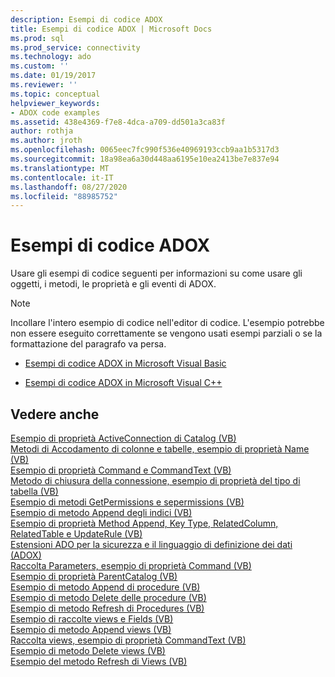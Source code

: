 ```yaml
---
description: Esempi di codice ADOX
title: Esempi di codice ADOX | Microsoft Docs
ms.prod: sql
ms.prod_service: connectivity
ms.technology: ado
ms.custom: ''
ms.date: 01/19/2017
ms.reviewer: ''
ms.topic: conceptual
helpviewer_keywords:
- ADOX code examples
ms.assetid: 438e4369-f7e8-4dca-a709-dd501a3ca83f
author: rothja
ms.author: jroth
ms.openlocfilehash: 0065eec7fc990f536e40969193ccb9aa1b5317d3
ms.sourcegitcommit: 18a98ea6a30d448aa6195e10ea2413be7e837e94
ms.translationtype: MT
ms.contentlocale: it-IT
ms.lasthandoff: 08/27/2020
ms.locfileid: "88985752"
---
```

# <a name="adox-code-examples"></a>Esempi di codice ADOX
Usare gli esempi di codice seguenti per informazioni su come usare gli oggetti, i metodi, le proprietà e gli eventi di ADOX.  
  
> [!NOTE]
>  Incollare l'intero esempio di codice nell'editor di codice. L'esempio potrebbe non essere eseguito correttamente se vengono usati esempi parziali o se la formattazione del paragrafo va persa.  
  
-   [Esempi di codice ADOX in Microsoft Visual Basic](./adox-code-examples-in-microsoft-visual-basic.md)  
  
-   [Esempi di codice ADOX in Microsoft Visual C++](./adox-code-examples-in-microsoft-visual-c.md)  
  
## <a name="see-also"></a>Vedere anche  
 [Esempio di proprietà ActiveConnection di Catalog (VB)](./catalog-activeconnection-property-example-vb.md)   
 [Metodi di Accodamento di colonne e tabelle, esempio di proprietà Name (VB)](./columns-and-tables-append-methods-name-property-example-vb.md)   
 [Esempio di proprietà Command e CommandText (VB)](./command-and-commandtext-properties-example-vb.md)   
 [Metodo di chiusura della connessione, esempio di proprietà del tipo di tabella (VB)](./connection-close-method-table-type-property-example-vb.md)   
 [Esempio di metodi GetPermissions e sepermissions (VB)](./getpermissions-and-setpermissions-methods-example-vb.md)   
 [Esempio di metodo Append degli indici (VB)](./indexes-append-method-example-vb.md)   
 [Esempio di proprietà Method Append, Key Type, RelatedColumn, RelatedTable e UpdateRule (VB)](./keys-append-method-key-type-relatedcolumn-relatedtable-example-vb.md)   
 [Estensioni ADO per la sicurezza e il linguaggio di definizione dei dati (ADOX)](../../guide/extensions/ado-extensions-for-data-definition-language-and-security-adox.md)   
 [Raccolta Parameters, esempio di proprietà Command (VB)](./parameters-collection-command-property-example-vb.md)   
 [Esempio di proprietà ParentCatalog (VB)](./parentcatalog-property-example-vb.md)   
 [Esempio di metodo Append di procedure (VB)](./procedures-append-method-example-vb.md)   
 [Esempio di metodo Delete delle procedure (VB)](./procedures-delete-method-example-vb.md)   
 [Esempio di metodo Refresh di Procedures (VB)](./procedures-refresh-method-example-vb.md)   
 [Esempio di raccolte views e Fields (VB)](./views-and-fields-collections-example-vb.md)   
 [Esempio di metodo Append views (VB)](./views-append-method-example-vb.md)   
 [Raccolta views, esempio di proprietà CommandText (VB)](./views-collection-commandtext-property-example-vb.md)   
 [Esempio di metodo Delete views (VB)](./views-delete-method-example-vb.md)   
 [Esempio del metodo Refresh di Views (VB)](./views-refresh-method-example-vb.md)